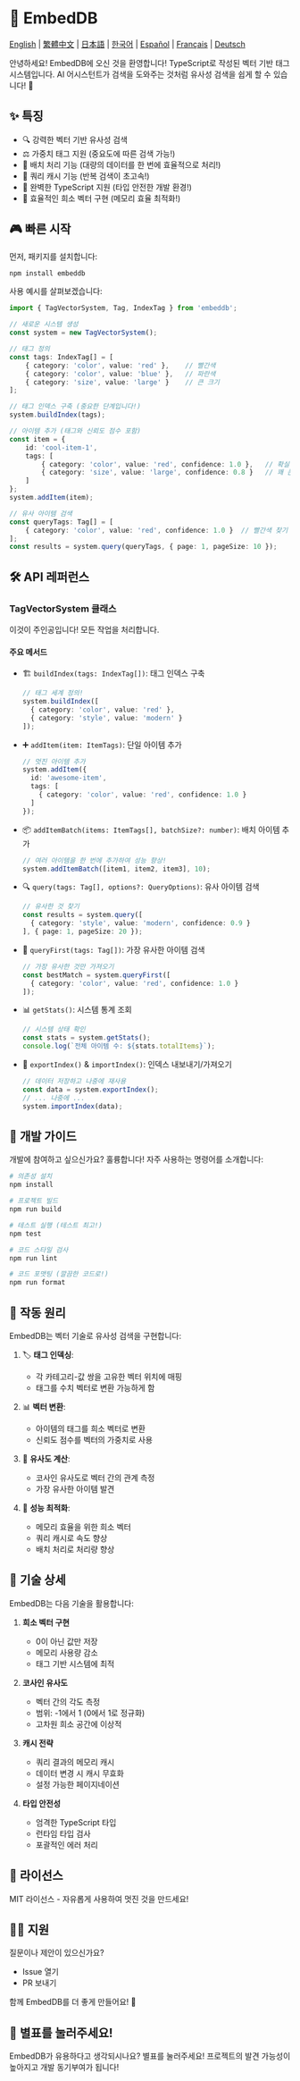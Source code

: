 # 🚀 EmbedDB

[English](README.md) | [繁體中文](README.zh-TW.md) | [日本語](README.ja.md) | [한국어](README.ko.md) | [Español](README.es.md) | [Français](README.fr.md) | [Deutsch](README.de.md)

안녕하세요! EmbedDB에 오신 것을 환영합니다! TypeScript로 작성된 벡터 기반 태그 시스템입니다. AI 어시스턴트가 검색을 도와주는 것처럼 유사성 검색을 쉽게 할 수 있습니다! 🎯

## ✨ 특징

- 🔍 강력한 벡터 기반 유사성 검색
- ⚖️ 가중치 태그 지원 (중요도에 따른 검색 가능!)
- 🚄 배치 처리 기능 (대량의 데이터를 한 번에 효율적으로 처리!)
- 💾 쿼리 캐시 기능 (반복 검색이 초고속!)
- 📝 완벽한 TypeScript 지원 (타입 안전한 개발 환경!)
- 🎯 효율적인 희소 벡터 구현 (메모리 효율 최적화!)

## 🎮 빠른 시작

먼저, 패키지를 설치합니다:
```bash
npm install embeddb
```

사용 예시를 살펴보겠습니다:

```typescript
import { TagVectorSystem, Tag, IndexTag } from 'embeddb';

// 새로운 시스템 생성
const system = new TagVectorSystem();

// 태그 정의
const tags: IndexTag[] = [
    { category: 'color', value: 'red' },    // 빨간색
    { category: 'color', value: 'blue' },   // 파란색
    { category: 'size', value: 'large' }    // 큰 크기
];

// 태그 인덱스 구축 (중요한 단계입니다!)
system.buildIndex(tags);

// 아이템 추가 (태그와 신뢰도 점수 포함)
const item = {
    id: 'cool-item-1',
    tags: [
        { category: 'color', value: 'red', confidence: 1.0 },   // 확실히 빨간색!
        { category: 'size', value: 'large', confidence: 0.8 }   // 꽤 큰 크기
    ]
};
system.addItem(item);

// 유사 아이템 검색
const queryTags: Tag[] = [
    { category: 'color', value: 'red', confidence: 1.0 }  // 빨간색 찾기
];
const results = system.query(queryTags, { page: 1, pageSize: 10 });
```

## 🛠 API 레퍼런스

### TagVectorSystem 클래스

이것이 주인공입니다! 모든 작업을 처리합니다.

#### 주요 메서드

- 🏗 `buildIndex(tags: IndexTag[])`: 태그 인덱스 구축
  ```typescript
  // 태그 세계 정의!
  system.buildIndex([
    { category: 'color', value: 'red' },
    { category: 'style', value: 'modern' }
  ]);
  ```

- ➕ `addItem(item: ItemTags)`: 단일 아이템 추가
  ```typescript
  // 멋진 아이템 추가
  system.addItem({
    id: 'awesome-item',
    tags: [
      { category: 'color', value: 'red', confidence: 1.0 }
    ]
  });
  ```

- 📦 `addItemBatch(items: ItemTags[], batchSize?: number)`: 배치 아이템 추가
  ```typescript
  // 여러 아이템을 한 번에 추가하여 성능 향상!
  system.addItemBatch([item1, item2, item3], 10);
  ```

- 🔍 `query(tags: Tag[], options?: QueryOptions)`: 유사 아이템 검색
  ```typescript
  // 유사한 것 찾기
  const results = system.query([
    { category: 'style', value: 'modern', confidence: 0.9 }
  ], { page: 1, pageSize: 20 });
  ```

- 🎯 `queryFirst(tags: Tag[])`: 가장 유사한 아이템 검색
  ```typescript
  // 가장 유사한 것만 가져오기
  const bestMatch = system.queryFirst([
    { category: 'color', value: 'red', confidence: 1.0 }
  ]);
  ```

- 📊 `getStats()`: 시스템 통계 조회
  ```typescript
  // 시스템 상태 확인
  const stats = system.getStats();
  console.log(`전체 아이템 수: ${stats.totalItems}`);
  ```

- 🔄 `exportIndex()` & `importIndex()`: 인덱스 내보내기/가져오기
  ```typescript
  // 데이터 저장하고 나중에 재사용
  const data = system.exportIndex();
  // ... 나중에 ...
  system.importIndex(data);
  ```

## 🔧 개발 가이드

개발에 참여하고 싶으신가요? 훌륭합니다! 자주 사용하는 명령어를 소개합니다:

```bash
# 의존성 설치
npm install

# 프로젝트 빌드
npm run build

# 테스트 실행 (테스트 최고!)
npm test

# 코드 스타일 검사
npm run lint

# 코드 포맷팅 (깔끔한 코드로!)
npm run format
```

## 🤔 작동 원리

EmbedDB는 벡터 기술로 유사성 검색을 구현합니다:

1. 🏷 **태그 인덱싱**:
   - 각 카테고리-값 쌍을 고유한 벡터 위치에 매핑
   - 태그를 수치 벡터로 변환 가능하게 함

2. 📊 **벡터 변환**:
   - 아이템의 태그를 희소 벡터로 변환
   - 신뢰도 점수를 벡터의 가중치로 사용

3. 🎯 **유사도 계산**:
   - 코사인 유사도로 벡터 간의 관계 측정
   - 가장 유사한 아이템 발견

4. 🚀 **성능 최적화**:
   - 메모리 효율을 위한 희소 벡터
   - 쿼리 캐시로 속도 향상
   - 배치 처리로 처리량 향상

## 🧪 기술 상세

EmbedDB는 다음 기술을 활용합니다:

1. **희소 벡터 구현**
   - 0이 아닌 값만 저장
   - 메모리 사용량 감소
   - 태그 기반 시스템에 최적

2. **코사인 유사도**
   - 벡터 간의 각도 측정
   - 범위: -1에서 1 (0에서 1로 정규화)
   - 고차원 희소 공간에 이상적

3. **캐시 전략**
   - 쿼리 결과의 메모리 캐시
   - 데이터 변경 시 캐시 무효화
   - 설정 가능한 페이지네이션

4. **타입 안전성**
   - 엄격한 TypeScript 타입
   - 런타임 타입 검사
   - 포괄적인 에러 처리

## 📝 라이선스

MIT 라이선스 - 자유롭게 사용하여 멋진 것을 만드세요!

## 🙋‍♂️ 지원

질문이나 제안이 있으신가요?
- Issue 열기
- PR 보내기

함께 EmbedDB를 더 좋게 만들어요! 🌟

## 🌟 별표를 눌러주세요!

EmbedDB가 유용하다고 생각되시나요? 별표를 눌러주세요! 프로젝트의 발견 가능성이 높아지고 개발 동기부여가 됩니다!
